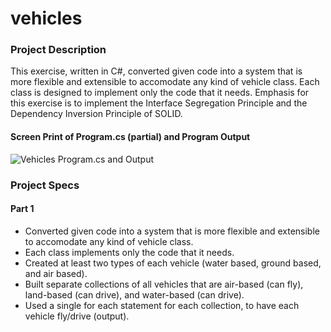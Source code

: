 # vehicles

### Project Description 

This exercise, written in C#, converted given code into a system that is more flexible and extensible to accomodate any kind of vehicle class. Each class is designed to implement only the code that it needs. Emphasis for this exercise is to implement the Interface Segregation Principle and the Dependency Inversion Principle of SOLID. 

#### Screen Print of Program.cs (partial) and Program Output 
![Vehicles Program.cs and Output]()


### Project Specs
#### Part 1
- Converted given code into a system that is more flexible and extensible to accomodate any kind of vehicle class. 
- Each class implements only the code that it needs. 
- Created at least two types of each vehicle (water based, ground based, and air based).  
- Built separate collections of all vehicles that are air-based (can fly), land-based (can drive), and water-based (can drive). 
- Used a single for each statement for each collection, to have each vehicle fly/drive (output). 

